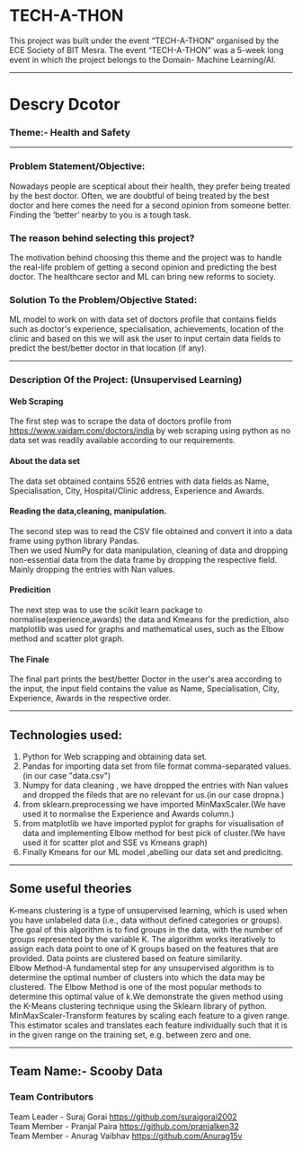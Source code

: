 # TECH-A-THON
This project was built under the event “TECH-A-THON” organised by the ECE Society of BIT Mesra. The event “TECH-A-THON” was a 5-week long event in which the project belongs to the Domain- Machine Learning/AI.
*********************************************************************************************
# Descry Dcotor
### Theme:- Health and Safety
*********************************************************************************************
### Problem Statement/Objective: 
Nowadays people are sceptical about their health, they prefer being treated by the best doctor. Often, we are doubtful of being treated by the best doctor and here comes the need for a second opinion from someone better. Finding the ‘better’ nearby to you is a tough task.<br/>
### The reason behind selecting this project? 
The motivation behind choosing this theme and the project was to handle the real-life problem of getting a second opinion and predicting the best doctor. The healthcare sector and ML can bring new reforms to society.
### Solution To the Problem/Objective Stated:
ML model to work on with data set of doctors profile that contains fields such as doctor's experience, specialisation, achievements, location of the clinic and based on this we will ask the user to input certain data fields to predict the best/better doctor in that location (if any).
********************************************************
### Description Of the Project: (Unsupervised Learning)
#### Web Scraping
The first step was to scrape the data of doctors profile from https://www.vaidam.com/doctors/india by web scraping using python as no data set was readily available according to our requirements.<br/>
#### About the data set
The data set obtained contains 5526 entries with data fields as Name, Specialisation, City, Hospital/Clinic address, Experience and Awards.<br/>
#### Reading the data,cleaning, manipulation.
The second step was to read the CSV file obtained and convert it into a data frame using python library Pandas. <br/>
Then we used NumPy for data manipulation, cleaning of data and dropping non-essential data from the data frame by dropping the respective field. Mainly dropping the entries with Nan values. <br/>
#### Predicition
The next step was to use the scikit learn package to normalise(experience,awards) the data and Kmeans for the prediction, also matplotlib was used for graphs and mathematical uses, such as the Elbow method and scatter plot graph. <br/>
#### The Finale
The final part prints the best/better Doctor in the user's area according to the input, the input field contains the value as Name, Specialisation, City, Experience, Awards in the respective order.<br/>
************************************************************************************************
## Technologies used:
1. Python for Web scrapping and obtaining data set.<br/>
2. Pandas for importing data set from file format comma-separated values.(in our case "data.csv") <br/>
3. Numpy for data cleaning , we have dropped the entries with Nan values and dropped the fileds that are no relevant for us.(in our case dropna.)
4. from sklearn.preprocessing we have imported MinMaxScaler.(We have used it to normalise the Experience and Awards column.)
5. from matplotlib we have imported pyplot for graphs for visualisation of data and implementing Elbow method for best pick of cluster.(We have used it for scatter plot and SSE vs Kmeans graph)<br/>
6. Finally Kmeans for our ML model ,abelling our data set and predicitng.
************************************************************************************************
## Some useful theories
K-means clustering is a type of unsupervised learning, which is used when you have unlabeled data (i.e., data without defined categories or groups). The goal of this algorithm is to find groups in the data, with the number of groups represented by the variable K. The algorithm works iteratively to assign each data point to one of K groups based on the features that are provided. Data points are clustered based on feature similarity.<br/>
Elbow Method-A fundamental step for any unsupervised algorithm is to determine the optimal number of clusters into which the data may be clustered. The Elbow Method is one of the most popular methods to determine this optimal value of k.We demonstrate the given method using the K-Means clustering technique using the Sklearn library of python.<br/>
MinMaxScaler-Transform features by scaling each feature to a given range. This estimator scales and translates each feature individually such that it is in the given range on the training set, e.g. between zero and one.<br/>
************************************************************************************************
## Team Name:- Scooby Data
### Team Contributors
Team Leader - Suraj Gorai https://github.com/surajgorai2002<br />
Team Member - Pranjal Paira https://github.com/pranjalken32<br />
Team Member - Anurag Vaibhav https://github.com/Anurag15v<br />
